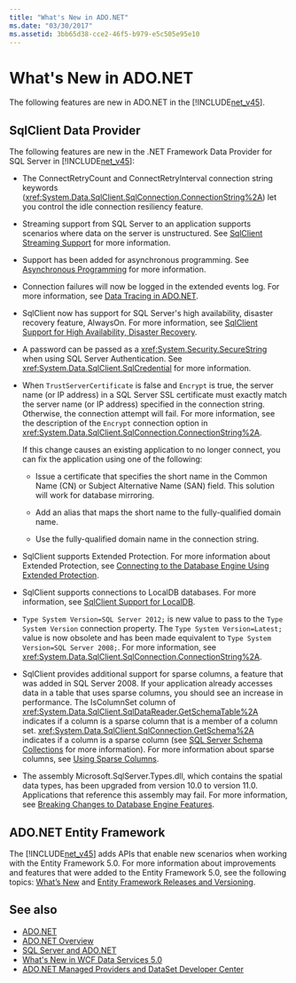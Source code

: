 ```yaml
---
title: "What's New in ADO.NET"
ms.date: "03/30/2017"
ms.assetid: 3bb65d38-cce2-46f5-b979-e5c505e95e10
---
```

# What's New in ADO.NET

The following features are new in ADO.NET in the [!INCLUDE[net_v45](../../../../includes/net-v45-md.md)].

## SqlClient Data Provider

The following features are new in the .NET Framework Data Provider for SQL Server in [!INCLUDE[net_v45](../../../../includes/net-v45-md.md)]:

- The ConnectRetryCount and ConnectRetryInterval connection string keywords (<xref:System.Data.SqlClient.SqlConnection.ConnectionString%2A>) let you control the idle connection resiliency feature.

- Streaming support from SQL Server to an application supports scenarios where data on the server is unstructured.  See [SqlClient Streaming Support](../../../../docs/framework/data/adonet/sqlclient-streaming-support.md) for more information.

- Support has been added for asynchronous programming.  See [Asynchronous Programming](../../../../docs/framework/data/adonet/asynchronous-programming.md) for more information.

- Connection failures will now be logged in the extended events log. For more information, see [Data Tracing in ADO.NET](../../../../docs/framework/data/adonet/data-tracing.md).

- SqlClient now has support for SQL Server's high availability, disaster recovery feature, AlwaysOn. For more information, see [SqlClient Support for High Availability, Disaster Recovery](../../../../docs/framework/data/adonet/sql/sqlclient-support-for-high-availability-disaster-recovery.md).

- A password can be passed as a <xref:System.Security.SecureString> when using SQL Server Authentication. See <xref:System.Data.SqlClient.SqlCredential> for more information.

- When `TrustServerCertificate` is false and `Encrypt` is true, the server name (or IP address) in a SQL Server SSL certificate must exactly match the server name (or IP address) specified in the connection string. Otherwise, the connection attempt will fail. For more information, see the description of the `Encrypt` connection option in <xref:System.Data.SqlClient.SqlConnection.ConnectionString%2A>.

  If this change causes an existing application to no longer connect, you can fix the application using one of the following:

  - Issue a certificate that specifies the short name in the Common Name (CN) or Subject Alternative Name (SAN) field. This solution will work for database mirroring.

  - Add an alias that maps the short name to the fully-qualified domain name.

  - Use the fully-qualified domain name in the connection string.

- SqlClient supports Extended Protection. For more information about Extended Protection, see [Connecting to the Database Engine Using Extended Protection](https://go.microsoft.com/fwlink/?LinkId=219978).

- SqlClient supports connections to LocalDB databases. For more information, see [SqlClient Support for LocalDB](../../../../docs/framework/data/adonet/sql/sqlclient-support-for-localdb.md).

- `Type System Version=SQL Server 2012;` is new value to pass to the `Type System Version` connection property. The `Type System Version=Latest;` value is now obsolete and has been made equivalent to `Type System Version=SQL Server 2008;`. For more information, see <xref:System.Data.SqlClient.SqlConnection.ConnectionString%2A>.

- SqlClient provides additional support for sparse columns, a feature that was added in SQL Server 2008. If your application already accesses data in a table that uses sparse columns, you should see an increase in performance. The IsColumnSet column of <xref:System.Data.SqlClient.SqlDataReader.GetSchemaTable%2A> indicates if a column is a sparse column that is a member of a column set. <xref:System.Data.SqlClient.SqlConnection.GetSchema%2A> indicates if a column is a sparse column (see [SQL Server Schema Collections](../../../../docs/framework/data/adonet/sql-server-schema-collections.md) for more information). For more information about sparse columns, see [Using Sparse Columns](https://go.microsoft.com/fwlink/?LinkId=224244).

- The assembly Microsoft.SqlServer.Types.dll, which contains the spatial data types, has been upgraded from version 10.0 to version 11.0. Applications that reference this assembly may fail. For more information, see [Breaking Changes to Database Engine Features](https://go.microsoft.com/fwlink/?LinkId=224367).

## ADO.NET Entity Framework

The [!INCLUDE[net_v45](../../../../includes/net-v45-md.md)] adds APIs that enable new scenarios when working with the Entity Framework 5.0. For more information about improvements and features that were added to the Entity Framework 5.0, see the following topics: [What’s New](https://go.microsoft.com/fwlink/?LinkID=251106) and [Entity Framework Releases and Versioning](https://go.microsoft.com/fwlink/?LinkId=234899).

## See also

- [ADO.NET](../../../../docs/framework/data/adonet/index.md)
- [ADO.NET Overview](../../../../docs/framework/data/adonet/ado-net-overview.md)
- [SQL Server and ADO.NET](../../../../docs/framework/data/adonet/sql/index.md)
- [What's New in WCF Data Services 5.0](https://docs.microsoft.com/previous-versions/dotnet/wcf-data-services/ee373845(v=vs.103))
- [ADO.NET Managed Providers and DataSet Developer Center](https://go.microsoft.com/fwlink/?LinkId=217917)
